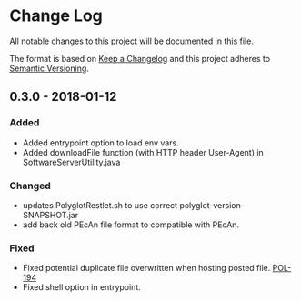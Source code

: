 # Change Log
All notable changes to this project will be documented in this file.

The format is based on [Keep a Changelog](http://keepachangelog.com/) 
and this project adheres to [Semantic Versioning](http://semver.org/).

## 0.3.0 - 2018-01-12
### Added
- Added entrypoint option to load env vars.
- Added downloadFile function (with HTTP header User-Agent) in SoftwareServerUtility.java

### Changed
- updates PolyglotRestlet.sh to use correct polyglot-version-SNAPSHOT.jar
- add back old PEcAn file format to compatible with PEcAn. 

### Fixed
- Fixed potential duplicate file overwritten when hosting posted file. [POL-194](https://opensource.ncsa.illinois.edu/jira/browse/POL-194)
- Fixed shell option in entrypoint.

